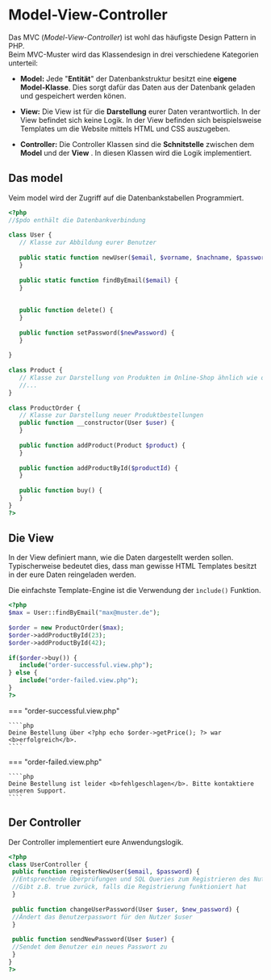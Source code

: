 # Model-View-Controller
Das MVC (*Model-View-Controller*) ist wohl das häufigste Design Pattern in PHP. <br>
Beim MVC-Muster wird das Klassendesign in drei verschiedene  Kategorien unterteil: <br>

- **Model:** Jede "**Entität**" der Datenbankstruktur besitzt eine **eigene Model-Klasse**. Dies sorgt dafür das Daten aus der Datenbank geladen und gespeichert werden könen.

- **View:** Die View ist für die **Darstellung** eurer Daten verantwortlich. In der View befindet sich keine Logik. In der View befinden sich beispielsweise Templates um die Website mittels HTML und CSS auszugeben.

- **Controller:** Die Controller Klassen sind die **Schnitstelle** zwischen dem **Model** und der **View** . In diesen Klassen wird die Logik implementiert.

## Das model

Veim model wird der Zugriff auf die Datenbankstabellen Programmiert.

````php
<?php
//$pdo enthält die Datenbankverbindung
 
class User {
   // Klasse zur Abbildung eurer Benutzer
 
   public static function newUser($email, $vorname, $nachname, $passwort) {
   }
 
   public static function findByEmail($email) {
   }
 
 
   public function delete() {
   }
 
   public function setPassword($newPassword) {
   }
 
}
 
class Product {
   // Klasse zur Darstellung von Produkten im Online-Shop ähnlich wie oben
   //...
}
 
class ProductOrder {
   // Klasse zur Darstellung neuer Produktbestellungen
   public function __constructor(User $user) {
   }
 
   public function addProduct(Product $product) {
   }
 
   public function addProductById($productId) {
   }
 
   public function buy() {
   } 
}
?>
````

## Die View
In der View definiert mann, wie die Daten dargestellt werden sollen. Typischerweise bedeutet dies, dass man gewisse HTML Templates besitzt in der eure Daten reingeladen werden.<br>

Die einfachste Template-Engine ist die Verwendung der ``ìnclude()`` Funktion.

````php
<?php
$max = User::findByEmail("max@muster.de");
 
$order = new ProductOrder($max);
$order->addProductById(23);
$order->addProductById(42);
 
if($order->buy()) {
   include("order-successful.view.php");
} else {
   include("order-failed.view.php");
}
?>
````

=== "order-successful.view.php"
    
    ````php
    Deine Bestellung über <?php echo $order->getPrice(); ?> war <b>erfolgreich</b>.
    ````

=== "order-failed.view.php"

    ````php
    Deine Bestellung ist leider <b>fehlgeschlagen</b>. Bitte kontaktiere unseren Support.
    ````

## Der Controller
Der Controller implementiert eure Anwendungslogik.

````php
<?php
class UserController {
 public function registerNewUser($email, $password) {
 //Entsprechende Überprüfungen und SQL Queries zum Registrieren des Nutzers
 //Gibt z.B. true zurück, falls die Registrierung funktioniert hat
 }
 
 public function changeUserPassword(User $user, $new_password) {
 //Ändert das Benutzerpasswort für den Nutzer $user
 }
 
 public function sendNewPassword(User $user) {
 //Sendet dem Benutzer ein neues Passwort zu
 }
}
?>
````